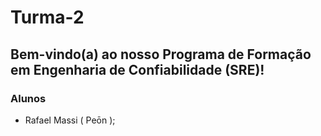 # Turma-2
## Bem-vindo(a) ao nosso Programa de Formação em Engenharia de Confiabilidade (SRE)!


### Alunos
 - Rafael Massi ( Peōn );
